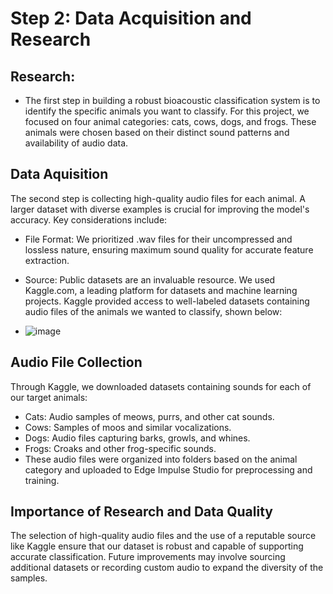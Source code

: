 # Step 2: Data Acquisition and Research

## Research:
- The first step in building a robust bioacoustic classification system is to identify the specific animals you want to classify. For this project, we focused on four animal categories: cats, cows, dogs, and frogs. These animals were chosen based on their distinct sound patterns and availability of audio data.

## Data Aquisition
The second step is collecting high-quality audio files for each animal. A larger dataset with diverse examples is crucial for improving the model's accuracy. Key considerations include:
- File Format: We prioritized .wav files for their uncompressed and lossless nature, ensuring maximum sound quality for accurate feature extraction.
- Source: Public datasets are an invaluable resource. We used Kaggle.com, a leading platform for datasets and machine learning projects. Kaggle provided access to well-labeled datasets containing audio files of the animals we wanted to classify, shown below:
  
- ![image](https://github.com/user-attachments/assets/e3f4cb41-d31b-4d79-85b1-039c448acf60)

## Audio File Collection
Through Kaggle, we downloaded datasets containing sounds for each of our target animals:
- Cats: Audio samples of meows, purrs, and other cat sounds.
- Cows: Samples of moos and similar vocalizations.
- Dogs: Audio files capturing barks, growls, and whines.
- Frogs: Croaks and other frog-specific sounds.
- These audio files were organized into folders based on the animal category and uploaded to Edge Impulse Studio for preprocessing and training.

## Importance of Research and Data Quality
The selection of high-quality audio files and the use of a reputable source like Kaggle ensure that our dataset is robust and capable of supporting accurate classification. Future improvements may involve sourcing additional datasets or recording custom audio to expand the diversity of the samples.
